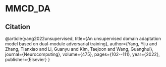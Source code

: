 # MMCD_DA

## Citation

  @article{yang2022unsupervised,
    title={An unsupervised domain adaptation model based on dual-module adversarial training},
    author={Yang, Yiju and Zhang, Tianxiao and Li, Guanyu and Kim, Taejoon and Wang, Guanghui},
    journal={Neurocomputing},
    volume={475},
    pages={102--111},
    year={2022},
    publisher={Elsevier}
}
